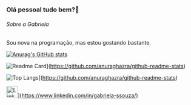 ### Olá pessoal tudo bem?👋
###### Sobre a Gabriela
Sou nova na programação, mas estou gostando bastante.

[![Anurag's GitHub stats](https://github-readme-stats.vercel.app/api?username=gabriela-scsouz&show_icons=true&theme=dark)](https://github.com/anuraghazra/github-readme-stats)

![Readme Card](https://github-readme-stats.vercel.app/api/pin/?username=gabriela-scsouz&repo=Tik-Tok-Project&theme=dark)](https://github.com/anuraghazra/github-readme-stats)

![Top Langs](https://github-readme-stats.vercel.app/api/top-langs/?username=gabriela-scsouz&layout=compact)](https://github.com/anuraghazra/github-readme-stats)

<img src='https://img.shields.ib/badge/LinkedIn-0077B5?style-for-the-badge&logo-linkedin&logoColor-white' alt='Linkedin' height='30'>](https://www.linkedin.com/in/gabriela-ssouza/)

<!--
**gabriela-scsouz/gabriela-scsouz** is a ✨ _special_ ✨ repository because its `README.md` (this file) appears on your GitHub profile.

Here are some ideas to get you started:

- 🔭 I’m currently working on ...
- 🌱 I’m currently learning ...
- 👯 I’m looking to collaborate on ...
- 🤔 I’m looking for help with ...
- 💬 Ask me about ...
- 📫 How to reach me: ...
- 😄 Pronouns: ...
- ⚡ Fun fact: ...
-->
